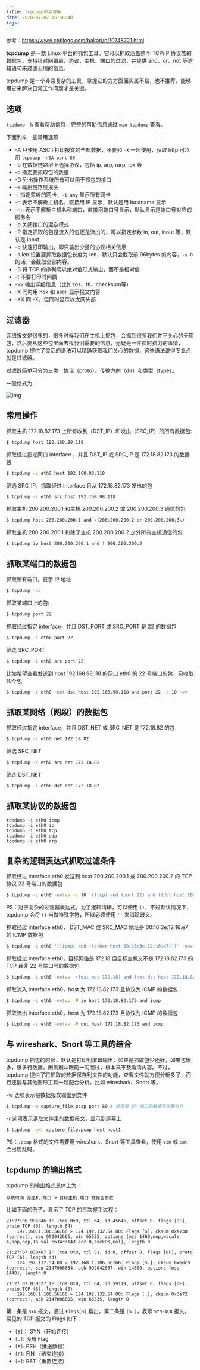 ```yaml
---
title: tcpdump命令详解
date: 2020-07-07 15:56:48
tags:
---
```


参考：https://www.cnblogs.com/bakari/p/10748721.html

**tcpdump** 是一款 Linux 平台的抓包工具。它可以抓取涵盖整个 TCP/IP 协议族的数据包，支持针对网络层、协议、主机、端口的过滤，并提供 and、or、not 等逻辑语句来过滤无用的信息。

tcpdump 是一个非常复杂的工具，掌握它的方方面面实属不易，也不推荐，能够用它来解决日常工作问题才是关键。



## 选项

`tcpdump -h` 查看帮助信息，完整的帮助信息通过 `man tcpdump` 查看。

下面列举一些常用选项：

- -A 只使用 ASCII 打印报文的全部数据，不要和 `-X` 一起使用，获取 http 可以用 `tcpdump -nSA port 80`
- -b 在数据链路层上选择协议，包括 ip, arp, rarp, ipx 等
- -c 指定要抓取包的数量
- -D 列出操作系统所有可以用于抓包的接口
- -e 输出链路层报头
- -i 指定监听的网卡，`-i any` 显示所有网卡
- -n 表示不解析主机名，直接用 IP 显示，默认是用 hostname 显示
- -nn 表示不解析主机名和端口，直接用端口号显示，默认显示是端口号对应的服务名
- -p 关闭接口的混杂模式
- -P 指定抓取的包是流入的包还是流出的，可以指定参数 in, out, inout 等，默认是 inout
- -q 快速打印输出，即只输出少量的协议相关信息
- -s len 设置要抓取数据包长度为 len，默认只会截取前 96bytes 的内容，`-s 0` 的话，会截取全部内容。
- -S 将 TCP 的序列号以绝对值形式输出，而不是相对值
- -t 不要打印时间戳
- -vv 输出详细信息（比如 tos、ttl、checksum等）
- -X 同时用 hex 和 ascii 显示报文内容
- -XX 同 -X，但同时显示以太网头部



## 过滤器

网络报文是很多的，很多时候我们在主机上抓包，会抓到很多我们并不关心的无用包，然后要从这些包里面去找我们需要的信息，无疑是一件费时费力的事情，tcpdump 提供了灵活的语法可以精确获取我们关心的数据，这些语法说得专业点就是过滤器。

过滤器简单可分为三类：协议（proto）、传输方向（dir）和类型（type）。

一般格式为：

![img](../../resource/431521-20190419162118772-594570172.png)





## 常用操作

抓取主机 172.18.82.173 上所有收到（DST_IP）和发出（SRC_IP）的所有数据包:

```bash
$ tcpdump host 192.168.98.118
```

抓取经过指定网口 interface ，并且 DST_IP 或 SRC_IP 是 172.18.82.173 的数据包

```bash
$ tcpdump -i eth0 host 192.168.98.118
```

筛选 SRC_IP，抓取经过 interface 且从 172.18.82.173 发出的包

```bash
$ tcpdump -i eth0 src host 192.168.98.118
```

抓取主机 200.200.200.1 和主机 200.200.200.2 或 200.200.200.3 通信的包

```bash
$ tcpdump host 200.200.200.1 and \(200.200.200.2 or 200.200.200.3\)
```

抓取主机 200.200.200.1 和除了主机 200.200.200.2 之外所有主机通信的包

```bash
$ tcpdump ip host 200.200.200.1 and ! 200.200.200.2
```



## 抓取某端口的数据包

抓取所有端口，显示 IP 地址

```bash
$ tcpdump -nS
```

抓取某端口上的包:

```bash
$ tcpdump port 22
```

抓取经过指定 interface，并且 DST_PORT 或 SRC_PORT 是 22 的数据包

```bash
$ tcpdump -i eth0 port 22
```

筛选 SRC_PORT

```bash
$ tcpdump -i eth0 src port 22
```

比如希望查看发送到 host 192.168.98.118 的网口 eth0 的 22 号端口的包，只收取10个包

```bash
$ tcpdump -i eth0 -nnt dst host 192.168.98.118 and port 22 -c 10 -vv
```



## 抓取某网络（网段）的数据包

抓取经过指定 interface，并且 DST_NET 或 SRC_NET 是 172.18.82 的包

```bash
$ tcpdump -i eth0 net 172.18.82
```

筛选 SRC_NET

```bash
$ tcpdump -i eth0 src net 172.18.82
```

筛选 DST_NET

```bash
$ tcpdump -i eth0 dst net 172.18.82
```



## 抓取某协议的数据包

````
tcpdump -i eth0 icmp
tcpdump -i eth0 ip
tcpdump -i eth0 tcp
tcpdump -i eth0 udp
tcpdump -i eth0 arp
````



## 复杂的逻辑表达式抓取过滤条件

抓取经过 interface eth0 发送到 host 200.200.200.1 或 200.200.200.2 的 TCP 协议 22 号端口的数据包

```bash
$ tcpdump -i eth0 -nntvv -c 10 '((tcp) and (port 22) and ((dst host 200.200.200.1) or (dst host 200.200.200.2)))'
```

PS：对于复杂的过滤器表达式，为了逻辑清晰，可以使用 `()`，不过默认情况下，tcpdump 会将 `()` 当做特殊字符，所以必须使用 `''` 来消除歧义。

抓取经过 interface eth0， DST_MAC 或 SRC_MAC 地址是 00:16:3e:12:16:e7 的 ICMP 数据包

```bash
$ tcpdump -i eth0 '((icmp) and ((ether host 00:16:3e:12:16:e7)))' -nnvv
```

抓取经过 interface eth0，目标网络是 172.18 但目标主机又不是 172.18.82.173 的 TCP 且非 22 号端口号的数据包

```bash
$ tcpdump -i eth0 -nntvv '((dst net 172.18) and (not dst host 172.18.82.173) and (tcp) and (not port 22))'
```

抓取流入 interface eth0，host 为 172.18.82.173 且协议为 ICMP 的数据包

```bash
$ tcpdump -i eth0 -nntvv -P in host 172.18.82.173 and icmp
```

抓取流出 interface eth0，host 为 172.18.82.173 且协议为 ICMP 的数据包

```bash
$ tcpdump -i eth0 -nntvv -P out host 172.18.82.173 and icmp
```



## 与 wireshark、Snort 等工具的结合

tcpdump 抓包的时候，默认是打印到屏幕输出，如果是抓取包少还好，如果包很多，很多行数据，刷刷刷从眼前一闪而过，根本来不及看清内容。不过，tcpdump 提供了将抓取的数据保存到文件的功能，查看文件就方便分析多了，而且还能与其他图形工具一起配合分析，比如 wireshark、Snort 等。

-w 选项表示把数据报文输出到文件

```bash
$ tcpdump -w capture_file.pcap port 80 # 把所有 80 端口的数据导出到文件
```

-r 选项表示读取文件里的数据报文，显示到屏幕上

```bash
$ tcpdump -nXr capture_file.pcap host host1
```

PS：`.pcap` 格式的文件需要用 wireshark、Snort 等工具查看，使用 `vim` 或 `cat` 会出现乱码。



##  tcpdump 的输出格式

tcpdump 的输出格式总体上为：

```
系统时间 源主机.端口 > 目标主机.端口 数据包参数
```

比如下面的例子，显示了 TCP 的三次握手过程：

```
21:27:06.995846 IP (tos 0x0, ttl 64, id 45646, offset 0, flags [DF], proto TCP (6), length 64)
    192.168.1.106.56166 > 124.192.132.54.80: Flags [S], cksum 0xa730 (correct), seq 992042666, win 65535, options [mss 1460,nop,wscale 4,nop,nop,TS val 663433143 ecr 0,sackOK,eol], length 0

21:27:07.030487 IP (tos 0x0, ttl 51, id 0, offset 0, flags [DF], proto TCP (6), length 44)
    124.192.132.54.80 > 192.168.1.106.56166: Flags [S.], cksum 0xedc0 (correct), seq 2147006684, ack 992042667, win 14600, options [mss 1440], length 0

21:27:07.030527 IP (tos 0x0, ttl 64, id 59119, offset 0, flags [DF], proto TCP (6), length 40)
    192.168.1.106.56166 > 124.192.132.54.80: Flags [.], cksum 0x3e72 (correct), ack 2147006685, win 65535, length 0
```

第一条是 `SYN` 报文，通过 `Flags[S]` 看出。第二条是 `[S.]`，表示 `SYN-ACK` 报文。常见的 TCP 报文的 Flags 如下：

- `[S]`： SYN（开始连接）
- `[.]`: 没有 Flag
- `[P]`: PSH（推送数据）
- `[F]`: FIN （结束连接）
- `[R]`: RST（重置连接）









